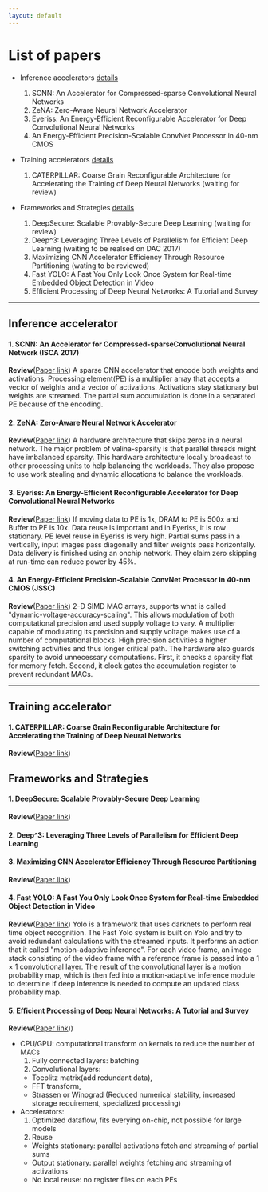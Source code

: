 ```yaml
---
layout: default
---
```


# [](#list) List of papers
  * Inference accelerators [details](#l_acc)
    1. SCNN: An Accelerator for Compressed-sparse Convolutional Neural Networks
    2. ZeNA: Zero-Aware Neural Network Accelerator
    3. Eyeriss: An Energy-Efficient Reconfigurable Accelerator for Deep Convolutional Neural Networks
    4. An Energy-Efficient Precision-Scalable ConvNet Processor in 40-nm CMOS

  * Training accelerators [details](#t_acc)
    1. CATERPILLAR: Coarse Grain Reconfigurable Architecture for Accelerating the Training of Deep Neural Networks (waiting for review)

  * Frameworks and Strategies [details](#frameworks)
    1. DeepSecure: Scalable Provably-Secure Deep Learning (waiting for review)
    2. Deep^3: Leveraging Three Levels of Parallelism for Efficient Deep Learning (waiting to be realsed on DAC 2017)
    3. Maximizing CNN Accelerator Efficiency Through Resource Partitioning (wating to be reviewed)
    4. Fast YOLO: A Fast You Only Look Once System for Real-time Embedded Object Detection in Video
    5. Efficient Processing of Deep Neural Networks: A Tutorial and Survey

* * *

## <a id="l_acc"></a>Inference accelerator
#### 1. SCNN: An Accelerator for Compressed-sparseConvolutional Neural Network (ISCA 2017)

**Review**([Paper link](https://arxiv.org/abs/1708.04485))
A sparse CNN accelerator that encode both weights and activations.
Processing element(PE) is a multiplier  array that accepts a vector of weights and  a vector of activations.
Activations stay stationary but weights are streamed.
The partial sum accumulation is done in a separated PE because of the encoding.


#### 2. ZeNA: Zero-Aware Neural Network Accelerator
**Review**([Paper link](http://ieeexplore.ieee.org/document/8013151/))
A hardware architecture that skips zeros in a neural network.
The major problem of valina-sparsity is that parallel threads might have imbalanced
sparsity.
This hardware architecture locally broadcast to other processing units to help
balancing the workloads.
They also propose to use work stealing and dynamic allocations to balance the workloads.

#### 3. Eyeriss: An Energy-Efficient Reconfigurable Accelerator for Deep Convolutional Neural Networks
**Review**([Paper link](http://ieeexplore.ieee.org/document/7738524/))
If moving data to PE is 1x, DRAM to PE is 500x and Buffer to PE is 10x.
Data reuse is important and in Eyeriss, it is row stationary.
PE level reuse in Eyeriss is very high.
Partial sums pass in a vertically, input images pass diagonally and filter weights pass horizontally.
Data delivery is finished using an onchip network.
They claim zero skipping at run-time can reduce power by 45%.

#### 4. An Energy-Efficient Precision-Scalable ConvNet Processor in 40-nm CMOS (JSSC)
**Review**([Paper link](http://ieeexplore.ieee.org/abstract/document/7801877/))
2-D SIMD MAC arrays, supports what is called "dynamic-voltage-accuracy-scaling". This allows modulation of both computational precision and used supply voltage to vary.
A multiplier capable of modulating its precision and supply voltage makes use of a number of computational blocks. High precision activities a higher switching activities and thus longer critical path.
The hardware also guards sparsity to avoid unnecessary computations.
First, it checks a sparsity flat for memory fetch.
Second, it clock gates the accumulation register to prevent redundant MACs.

***

## <a id="t_acc"></a>Training accelerator
#### 1. **CATERPILLAR: Coarse Grain Reconfigurable Architecture for Accelerating the Training of Deep Neural Networks**
 **Review**([Paper link](https://arxiv.org/abs/1706.00517))

## <a id="frameworks"></a>Frameworks and Strategies
#### 1. **DeepSecure: Scalable Provably-Secure Deep Learning**
 **Review**([Paper link](https://arxiv.org/pdf/1705.08963.pdf))

#### 2. **Deep^3: Leveraging Three Levels of Parallelism for Efficient Deep Learning**


#### 3. **Maximizing CNN Accelerator Efficiency Through Resource Partitioning**
**Review**([Paper link](https://arxiv.org/pdf/1607.00064))

#### 4. **Fast YOLO: A Fast You Only Look Once System for Real-time Embedded Object Detection in Video**
**Review**([Paper link]())
Yolo is a framework that uses darknets to perform real time object recognition.
The Fast Yolo system is built on Yolo and try to avoid redundant calculations
with the streamed inputs.
It performs an action that it called "motion-adaptive inference".
For each video frame, an image stack consisting of the video frame with a reference frame is passed into a 1 × 1 convolutional layer.
The result of the convolutional layer is a motion probability map, which is then fed into a motion-adaptive inference module to determine if deep inference is needed to compute an updated class probability map.

#### 5. Efficient Processing of Deep Neural Networks: A Tutorial and Survey
**Review**([Paper link](https://arxiv.org/pdf/1607.00064)))
* CPU/GPU: computational transform on kernals to reduce the number of MACs
  1. Fully connected layers: batching
  2. Convolutional layers:
    * Toeplitz matrix(add redundant data),
    * FFT transform,
    * Strassen or Winograd (Reduced numerical stability, increased storage requirement,
      specialized processing)
* Accelerators:
  1. Optimized dataflow, fits everying on-chip, not possible for large models
  2. Reuse
    * Weights stationary: parallel activations fetch and streaming of partial sums
    * Output stationary: parallel weights fetching and streaming of activations
    * No local reuse: no register files on each PEs
